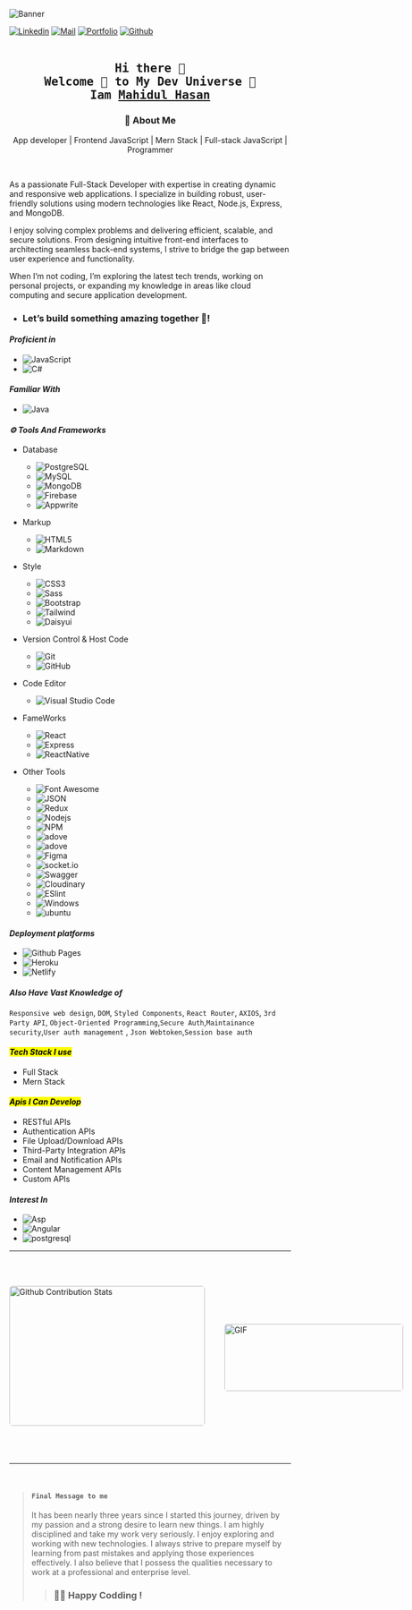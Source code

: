 <!-- banner -->

![Banner](https://user-images.githubusercontent.com/74038190/212750147-854a394f-fee9-4080-9770-78a4b7ece53f.gif)

<!-- Buttons -->

[![Linkedin](https://img.shields.io/badge/LinkedIn-Mahidul%20Hasan-blue?logo=Linkedin&logoColor=blue&labelColor=gray)](https://www.linkedin.com/in/mahidul-hasan-webdev)
[![Mail](https://img.shields.io/badge/Gmail-mahidulhasan7424@gmail.com-green?logo=Gmail&logoColor=red&labelColor=gray)](mailto:mahidulhasan7424@gmail.com)
[![Portfolio](https://img.shields.io/badge/🌐-MY%20Portfolio-green?logo=Portfolio&logoColor=red&labelColor=gray)](mailto:mahidulhasan7424@gmail.com)
[![Github](https://img.shields.io/github/followers/mahidulwebdev?label=Follow%20Me&style=social)](https://github.com/mahidulwebdev)
<br><br>

<!-- Welcome text -->
<h2 align='center'><samp><strong>Hi there 👋 <br> Welcome 💐 to My Dev Universe 🌌 <br>Iam <a href="#" target="_blank">Mahidul Hasan </a></strong></samp></h2>

<!-- about my self -->
<h3 align='center'><strong>🌟 About Me</strong></h3>
<p align='center'>App developer | Frontend JavaScript | Mern Stack | Full-stack JavaScript | Programmer </p><br>
<p> As a passionate Full-Stack  Developer with expertise in creating dynamic and responsive web applications. I specialize in building robust, user-friendly solutions using modern technologies like React, Node.js, Express, and MongoDB.

I enjoy solving complex problems and delivering efficient, scalable, and secure solutions. From designing intuitive front-end interfaces to architecting seamless back-end systems, I strive to bridge the gap between user experience and functionality.

When I’m not coding, I’m exploring the latest tech trends, working on personal projects, or expanding my knowledge in areas like cloud computing and secure application development.

- ### Let’s build something amazing together 🤝!</p>

#### _Proficient in_

- ![JavaScript](https://img.shields.io/badge/-JavaScript-F7DF1E?style=flat&logo=javascript&logoColor=black)
- ![C#](https://img.shields.io/badge/-C%23-0078d7?style=flat&logo=csharp&logoColor=0078d7)

#### _Familiar With_

- ![Java](https://img.shields.io/badge/-Java-007396?style=flat&logo=java&logoColor=white)

#### _⚙️ Tools And Frameworks_ 

- Database
  - ![PostgreSQL](https://img.shields.io/badge/-PostgreSQL-000000?style=flat&logo=postgresql&logoColor=ffffff&labelColor=336791)
  - ![MySQL](https://img.shields.io/badge/-MySQL-000000?style=flat&logo=mysql&labelColor=ffffff)
  - ![MongoDB](https://img.shields.io/badge/-MongoDB-000000?style=flat&logo=mongodb&labelColor=ffffff)
  - ![Firebase](https://img.shields.io/badge/-Firebase-000000?style=flat&logo=firebase&labelColor=orange)
  - ![Appwrite](https://img.shields.io/badge/-Appwrite-000000?style=flat&logo=Appwrite&labelColor=4B32C3)
- Markup
  - ![HTML5](https://img.shields.io/badge/-HTML5-000000?style=flat&logo=html5&logoColor=ffffff&labelColor=E34F26)
  - ![Markdown](https://img.shields.io/badge/-MarkDown-000000?style=flat&logo=Markdown&logoColor=ffffff&labelColor=E34F26)
- Style

  - ![CSS3](https://img.shields.io/badge/-CSS3-000000?style=flat&logo=css3&logoColor=ffffff&labelColor=1572B6)
  - ![Sass](https://img.shields.io/badge/-Sass-000000?style=flat&logo=sass&logoColor=ffffff&labelColor=%23CC6699)
  - ![Bootstrap](https://img.shields.io/badge/-Bootstrap-000000?style=flat&logo=bootstrap&logoColor=ffffff&labelColor=563D7C)
  - ![Tailwind](https://img.shields.io/badge/-TailwindCss-000000?style=flat&logo=Tailwindcss&logoColor=ffffff&labelColor=563D7C)
  - ![Daisyui](https://img.shields.io/badge/-DaisyUi-000000?style=flat&logo=Daisyui&logoColor=ffffff&labelColor=563D7C)

- Version Control & Host Code
  - ![Git](https://img.shields.io/badge/-Git-000000?style=flat&logo=git&logoColor=F05032&labelColor=ffffff)
  - ![GitHub](https://img.shields.io/badge/-GitHub-000000?style=flat&logo=github&logoColor=000000&labelColor=ffffff)
- Code Editor
  - ![Visual Studio Code](https://img.shields.io/badge/-VSCode-000000?style=flat&logo=visual-studio-code&labelColor=007ACC)
- FameWorks

  - ![React](https://img.shields.io/badge/-React-000000?style=flat&logo=react)
  - ![Express](https://img.shields.io/badge/-Express-000000?style=flat&logo=express)
  - ![ReactNative](https://img.shields.io/badge/-ReactNative-000000?style=flat&logo=react)

- Other Tools
  - ![Font Awesome](https://img.shields.io/badge/-font%20awesome-000000?style=flat&logo=font-awesome&logoColor=339AF0&labelColor=ffffff)
  - ![JSON](https://img.shields.io/badge/-JSON-000000?style=flat&logo=JSON&logoColor=000000&labelColor=ffffff)
  - ![Redux](https://img.shields.io/badge/-Redux-000000?style=flat&logo=redux&logoColor=764ABC&labelColor=ffffff)
  - ![Nodejs](https://img.shields.io/badge/-Nodejs-000000?style=flat&logo=Node.js)
  - ![NPM](https://img.shields.io/badge/-npm-000000?style=flat&logo=npm&labelColor=ffffff)
  - ![adove](https://img.shields.io/badge/-Photoshop-000000?style=flat&logo=adobe&labelColor=00000)
  - ![adove](https://img.shields.io/badge/-XD-000000?style=flat&logo=adobe&labelColor=00000)
  - ![Figma](https://img.shields.io/badge/-Figma-000000?style=flat&logo=figma&labelColor=00000)
  - ![socket.io](https://img.shields.io/badge/-Socket.Io-000000?style=flat&logo=socket.io&logoColor=000000&labelColor=ffffff)
  - ![Swagger](https://img.shields.io/badge/-Swagger-000000?style=flat&logo=swagger)
  - ![Cloudinary](https://img.shields.io/badge/-Cloudinary-000000?style=flat&logo=cloudinary)
  - ![ESlint](https://img.shields.io/badge/-ESlint-000000?style=flat&logo=ESlint&labelColor=4B32C3)
  - ![Windows](https://img.shields.io/badge/-Windows-000000?style=flat&logo=windows&logoColor=ffffff&labelColor=0078D6)
  - ![ubuntu](https://img.shields.io/badge/-Ubunto-000000?style=flat&logo=ubuntu&logoColor=ffffff&labelColor=orange)

#### _Deployment platforms_

- ![Github Pages](https://img.shields.io/badge/-Github%20Pages-000000?style=flat&logo=github-pages)
- ![Heroku](https://img.shields.io/badge/-Heroku-000000?style=flat&logo=heroku&labelColor=430098)
- ![Netlify](https://img.shields.io/badge/-Netlify-000000?style=flat&logo=netlify&labelColor=000000)

#### _Also Have Vast Knowledge of_

`Responsive web design`, `DOM`, `Styled Components`, `React Router`, `AXIOS`, `3rd Party API`, `Object-Oriented Programming`,`Secure Auth`,`Maintainance security`,`User auth management` , `Json Webtoken`,`Session base auth`

#### <Mark> _Tech Stack I use_

- Full Stack
- Mern Stack

#### <Mark> _Apis I Can Develop_

- RESTful APIs
- Authentication APIs
- File Upload/Download APIs
- Third-Party Integration APIs
- Email and Notification APIs
- Content Management APIs
- Custom APIs

#### _Interest In_

- ![Asp](https://img.shields.io/badge/-asp%20dotnet-blue?style=flat&logo=dotnet)
- ![Angular](https://img.shields.io/badge/-Angular-000000?style=flat&logo=angular&labelColor=430098)
- ![postgresql](https://img.shields.io/badge/-PostgreSQL-000000?style=flat&logo=postgresql&labelColor=white) </br>

<hr>
  </br></br>
  <p style="display: flex; justify-contect: space-between; align-items:center">
  <img style="border-radius: 5px; margin-bottom: 5px" alt="Github Contribution Stats" width="350px" height="250px" src="https://github-contribution-stats.vercel.app/api/?username=mahidulwebdev" />
  <img style="border-radius: 5px; margin: 0 0 0px 35px;" alt="GIF" width="320px" height="120px" src="https://profile-counter.glitch.me/mahidulwebdev/count.svg" />
  </p></br></br>
<hr>
<br>

> #### ``` Final Message to me ```
>It has been nearly three years since I started this journey, driven by my passion and a strong desire to learn new things. I am highly disciplined and take my work very seriously. I enjoy exploring and working with new technologies. I always strive to prepare myself by learning from past mistakes and applying those experiences effectively. I also believe that I possess the qualities necessary to work at a professional and enterprise level.
>> ### 🧑‍💻 Happy Codding !
